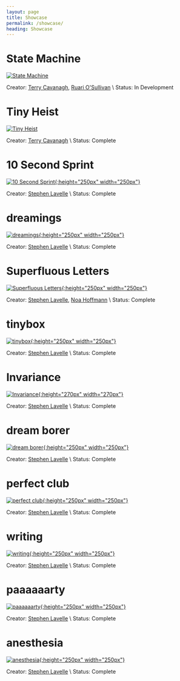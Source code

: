 ```yaml
---
layout: page
title: Showcase
permalink: /showcase/
heading: Showcase
---
```


# State Machine
[![State Machine](/assets/images/showcase/statemachine.png "State Machine")](http://statemachinegame.com)

Creator: [Terry Cavanagh](http://distractionware.com), [Ruari O'Sullivan](http://wootfu.com/) \\
Status: In Development

# Tiny Heist
[![Tiny Heist](/assets/images/showcase/tinyheist-640x293.png "Tiny Heist")](https://terrycavanaghgames.com/tinyheist/)

Creator: [Terry Cavanagh](http://distractionware.com) \\
Status: Complete

# 10 Second Sprint
[![10 Second Sprint](/assets/images/showcase/10secondsprint.png "10 Second Sprint"){:height="250px" width="250px"}](https://ded.increpare.com/~locus/10SekundenSprint/)

Creator: [Stephen Lavelle](https://www.increpare.com) \\
Status: Complete

# dreamings
[![dreamings](/assets/images/showcase/dreamings.png "dreamings"){:height="250px" width="250px"}](https://ded.increpare.com/~locus/dreamings/)

Creator: [Stephen Lavelle](https://www.increpare.com) \\
Status: Complete

# Superfluous Letters
[![Superfluous Letters](/assets/images/showcase/superfluousletters.png "Superfluous Letters"){:height="250px" width="250px"}](https://ded.increpare.com/~locus/superfluousletters/)

Creator: [Stephen Lavelle](https://www.increpare.com), [Noa Hoffmann](https://twitter.com/noa_cubestudio) \\
Status: Complete

# tinybox
[![tinybox](/assets/images/showcase/tinybox.png "tinybox"){:height="250px" width="250px"}](http://www.tiny-box.net)

Creator: [Stephen Lavelle](https://www.increpare.com) \\
Status: Complete

# Invariance
[![Invariance](/assets/images/showcase/invariance.png "Invariance"){:height="270px" width="270px"}](https://ded.increpare.com/~locus/Invariance/)

Creator: [Stephen Lavelle](https://www.increpare.com) \\
Status: Complete

# dream borer
[![dream borer](/assets/images/showcase/dreamborer.png "dream borer"){:height="250px" width="250px"}](https://ded.increpare.com/~locus/dreamborer/)

Creator: [Stephen Lavelle](https://www.increpare.com) \\
Status: Complete

# perfect club
[![perfect club](/assets/images/showcase/perfectclub.png "perfect club"){:height="250px" width="250px"}](https://ded.increpare.com/~locus/perfectclub/)

Creator: [Stephen Lavelle](https://www.increpare.com) \\
Status: Complete

# writing
[![writing](/assets/images/showcase/writing.png "writing"){:height="250px" width="250px"}](https://ded.increpare.com/~locus/writing/)

Creator: [Stephen Lavelle](https://www.increpare.com) \\
Status: Complete

# paaaaaarty
[![paaaaaarty](/assets/images/showcase/paaaaaarty.png "paaaaaarty"){:height="250px" width="250px"}](https://ded.increpare.com/~locus/paaaarty/)

Creator: [Stephen Lavelle](https://www.increpare.com) \\
Status: Complete

# anesthesia
[![anesthesia](/assets/images/showcase/anesthesia.png "anesthesia"){:height="250px" width="250px"}](https://ded.increpare.com/~locus/anesthesia/)

Creator: [Stephen Lavelle](https://www.increpare.com) \\
Status: Complete

